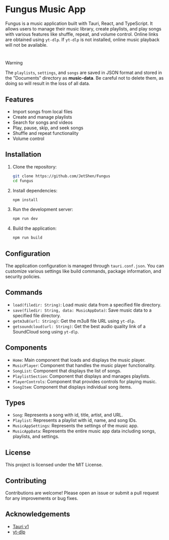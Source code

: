 # Fungus Music App

Fungus is a music application built with Tauri, React, and TypeScript. It allows users to manage their music library, create playlists, and play songs with various features like shuffle, repeat, and volume control.
Online links are obtained using `yt-dlp`. If `yt-dlp` is not installed, online music playback will not be available.

#
> [!WARNING]
> The `playlists`, `settings`, and `songs` are saved in JSON format and stored in the "Documents" directory as **music-data**. Be careful not to delete them, as doing so will result in the loss of all data.

## Features

- Import songs from local files
- Create and manage playlists
- Search for songs and videos
- Play, pause, skip, and seek songs
- Shuffle and repeat functionality
- Volume control

## Installation

1. Clone the repository:
    ```sh
    git clone https://github.com/JetShen/Fungus
    cd fungus
    ```

2. Install dependencies:
    ```sh
    npm install
    ```

3. Run the development server:
    ```sh
    npm run dev
    ```

4. Build the application:
    ```sh
    npm run build
    ```

## Configuration

The application configuration is managed through `tauri.conf.json`. You can customize various settings like build commands, package information, and security policies.

## Commands

- `load(filedir: String)`: Load music data from a specified file directory.
- `save(filedir: String, data: MusicAppData)`: Save music data to a specified file directory.
- `getm3u8(url: String)`: Get the m3u8 file URL using `yt-dlp`.
- `getsoundcloud(url: String)`: Get the best audio quality link of a SoundCloud song using `yt-dlp`.

## Components

- `Home`: Main component that loads and displays the music player.
- `MusicPlayer`: Component that handles the music player functionality.
- `SongList`: Component that displays the list of songs.
- `PlaylistSection`: Component that displays and manages playlists.
- `PlayerControls`: Component that provides controls for playing music.
- `SongItem`: Component that displays individual song items.

## Types

- `Song`: Represents a song with id, title, artist, and URL.
- `Playlist`: Represents a playlist with id, name, and song IDs.
- `MusicAppSettings`: Represents the settings of the music app.
- `MusicAppData`: Represents the entire music app data including songs, playlists, and settings.

## License

This project is licensed under the MIT License.

## Contributing

Contributions are welcome! Please open an issue or submit a pull request for any improvements or bug fixes.

## Acknowledgements

- [Tauri v1](https://v1.tauri.app/)
- [yt-dlp](https://github.com/yt-dlp/yt-dlp)
